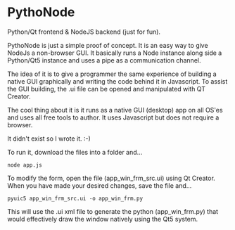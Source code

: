 # PythoNode
Python/Qt frontend &amp; NodeJS backend (just for fun).

PythoNode is just a simple proof of concept.  It is an easy way to
give NodeJs a non-browser GUI.  It basically runs a Node instance
along side a Python/Qt5 instance and uses a pipe as a communication
channel.

The idea of it is to give a programmer the same experience of
building a native GUI graphically and writing the code behind it in
Javascript.  To assist the GUI building, the .ui file can be opened
and manipulated with QT Creator.

The cool thing about it is it runs as a native GUI (desktop) app
on all OS'es and uses all free tools to author.  It uses Javascript
but does not require a browser.

It didn't exist so I wrote it.  :-)

To run it, download the files into a folder and...

    node app.js

To modify the form, open the file (app_win_frm_src.ui) using Qt Creator.
When you have made your desired changes, save the file and...

    pyuic5 app_win_frm_src.ui -o app_win_frm.py

This will use the .ui xml file to generate the python (app_win_frm.py)
that would effectively draw the window natively using the Qt5 system.
